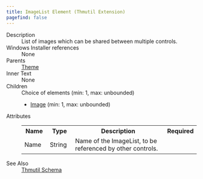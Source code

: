 ```yaml
---
title: ImageList Element (Thmutil Extension)
pagefind: false
---
```

<dl>
  <dt>Description</dt>
  <dd>List of images which can be shared between multiple controls.</dd>
  <dt>Windows Installer references</dt>
  <dd>None</dd>
  <dt>Parents</dt>
  <dd>
    <a href="../theme" class="extension">Theme</a>
  </dd>
  <dt>Inner Text</dt>
  <dd>None</dd>
  <dt>Children</dt>
  <dd>Choice of elements (min: 1, max: unbounded)<ul><li><a href="../image" class="extension">Image</a> (min: 1, max: unbounded)</li></ul></dd>
  <dt>Attributes</dt>
  <dd>
    <table cellspacing="0" cellpadding="0" class="schema">
      <tr>
        <th width="15%">Name</th>
        <th width="15%">Type</th>
        <th width="65%">Description</th>
        <th width="15%">Required</th>
      </tr>
      <tr>
        <td>Name</td>
        <td>String</td>
        <td>                         Name of the ImageList, to be referenced by other controls.                     </td>
        <td>&nbsp;</td>
      </tr>
    </table>
  </dd>
  <dt>See Also</dt>
  <dd>
    <a href="../">Thmutil Schema</a>
  </dd>
</dl>
